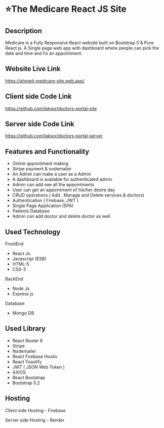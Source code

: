 # ⭐The Medicare React JS Site

<h2>Description</h2>
<p>
Medicare is a Fully Responsive React website built on Bootstrap 5 & Pure React js. A Single page web app with dashboard where people can pick the date and time and fix an appointment. 
</p>

<h2>Website Live Link</h2><a href="https://ahmed-medicare-site.web.app/" rel="nofollow">https://ahmed-medicare-site.web.app/</a>

<h2>Client side Code Link</h2><a href="https://github.com/laksor/doctors-portal-site" rel="nofollow">https://github.com/laksor/doctors-portal-site</a>

<h2>Server side Code Link</h2><a href="https://github.com/laksor/doctors-portal-server" rel="nofollow">https://github.com/laksor/doctors-portal-server</a>

<h2>Features and Functionality</h2>

<ul> 
<li>Online appointment making</li>
<li>Stripe payment & nodemailer </li>
<li>An Admin can make a user as a Admin</li>
<li>A dashboard is available for authenticated admin</li>
<li>Admin can add see all the appointments</li>
<li>User can get an appointment of his/her desire day</li>
  <li> CRUD operations ( Add , Manage and Delete services & doctors) </li>
  <li> Authentication ( Firebase, JWT ) </li>
  <li> Single Page Application (SPA)</li>
  <li> Patients Database </li>
  <li> Admin can add doctor and delete doctor as well </li>
</ul>

<h2>Used Technology</h2>

<p>FrontEnd</p>

<ul> 
  <li>React Js</li>
  <li>Javascript (ES6)</li>
  <li>HTML-5</li>
  <li>CSS-3</li>
</ul>

<p>BackEnd</p>

<ul> 
  <li>Node Js</li>
  <li>Express js</li>
</ul>

<p>Database</p>

<ul> 
  <li>Mongo DB</li>
</ul>

<h2>Used Library</h2>

<ul> 
  <li>React Router 6</li>
  <li>Stripe</li>
  <li>Nodemailer</li>
  <li>React Firebase Hooks</li>
  <li>React Toastify</li>
  <li>JWT (  JSON Web Token )</li>
  <li>AXIOS</li>
  <li>React Bootstrap</li>
  <li>Bootstrap 5.2</li>
</ul>

<h2>Hosting</h2>

<p>Client side Hosting - Firebase</p>
<p>Server side Hosting - Render</p>


